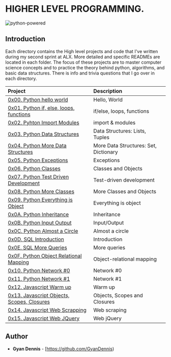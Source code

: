 # HIGHER LEVEL PROGRAMMING.

![python-powered](https://user-images.githubusercontent.com/35099243/132401902-fe845862-b655-4564-aa00-f2c9a2a5aeaa.gif)

## Introduction

Each directory contains the High level projects and code that I've written during my second sprint at ALX. More detailed and specific READMEs are located in each folder. The focus of these projects are to master computer science concepts and to practice the theory behind python, algorithms, and basic data structures. There is info and trivia questions that I go over in each directory.

| Project | Description |
| :--- | :---|
| [0x00. Python hello world ](./0x00-python-hello_world) |  Hello, World |
| [0x01. Python if, else, loops, functions ](./0x01-python-if_else_loops_functions) | if/else, loops, functions |
| [0x02. Pyhton Import Modules ](./0x02-python-import_modules) | import & modules |
| [0x03. Python Data Structures ](./0x03-python-data_structures) | Data Structures: Lists, Tuples |
| [0x04. Python More Data Structures ](./0x04-python-more_data_structures) | More Data Structures: Set, Dictionary |
| [0x05. Python Exceptions ](./0x05-python-exceptions) | Exceptions |
| [0x06. Python Classes ](./0x06-python-classes) | Classes and Objects |
| [0x07. Python Test Driven Development ](./0x07-python-test_driven_development) | Test-driven development |
| [0x08. Python More Classes ](./0x08-python-more_classes) | More Classes and Objects |
| [0x09. Python Everything is Object ](./0x09-python-everything_is_object) | Everything is object |
| [0x0A. Python Inheritance ](./0x0A-python-inheritance) | Inheritance |
| [0x0B. Python Input Output ](./0x0B-python-input_output) | Input/Output |
| [0x0C. Python Almost a Circle ](./0x0C-python-almost_a_circle) | Almost a circle |
| [0x0D. SQL Introduction ](./0x0D-SQL_introduction) | Introduction |
| [0x0E. SQL More Queries ](./0x0E-SQL_more_queries) | More queries |
| [0x0F. Python Object Relational Mapping ](./0x0F-python-object_relational_mapping) | Object-relational mapping |
| [0x10. Python Network #0 ](./0x10-python-network_0) | Network #0 |
| [0x11. Python Network #1 ](./0x11-python-network_1) | Network #1 |
| [0x12. Javascript Warm up ](./0x12-javascript-warm_up) | Warm up |
| [0x13. Javascript Objects, Scopes, Closures ](./0x13-javascript_objects_scopes_closures) | Objects, Scopes and Closures |
| [0x14. Javascript Web Scrapping ](./0x14-javascript-web_scraping) | Web scraping |
| [0x15. Javascript Web JQuery ](./0x15-javascript-web_jquery) | Web jQuery |

## Author

- **Gyan Dennis** - [https://github.com/GyanDennis)
